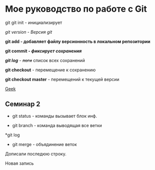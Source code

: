 # Мое руководство по работе с Git

git
git init  - инициализирует

*git version - Версия git*

**git add - добавляет файлу версионность в локальном репозитории**

**git commit - _фиксирует сохранения_**

***git log*** - ~~логи~~ список всех сохранений

**git checkout** - перемещение к сохранению

**git checkout master** - перемещений к текущей версии

[Geek](https://gb.ru/)

## Семинар 2



* git status - команды вызывает блок инф.

* git branch -  команда выводящая все ветки

*git log
* git merge - объядинение веток

Дописали последюю строку.

Новая запись
